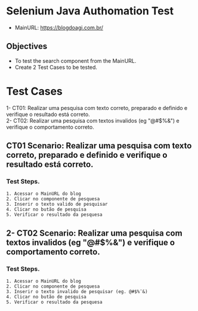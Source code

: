 # Selenium Java Authomation Test

- MainURL: https://blogdoagi.com.br/  

## Objectives

- To test the search component from the MainURL.  
- Create 2 Test Cases to be tested.  

# Test Cases

1- CT01: Realizar uma pesquisa com texto correto, preparado e definido e verifique o resultado está correto.  
2- CT02: Realizar uma pesquisa com textos invalidos (eg "@#$%&") e verifique o comportamento correto.  

## CT01 Scenario: Realizar uma pesquisa com texto correto, preparado e definido e verifique o resultado está correto.  

### Test Steps.  
	1. Acessar o MainURL do blog  
	2. Clicar no componente de pesquesa  
	3. Inserir o texto valido de pesquisar  
	4. Clicar no butão de pesquisa  
	5. Verificar o resultado da pesquesa  
	
## 2- CT02 Scenario: Realizar uma pesquisa com textos invalidos (eg "@#$%&") e verifique o comportamento correto.  

### Test Steps.  
	1. Acessar o MainURL do blog  
	2. Clicar no componente de pesquesa  
	3. Inserir o texto invalido de pesquisar (eg. @#$%¨&)  
	4. Clicar no butão de pesquisa  
	5. Verificar o resultado da pesquesa  